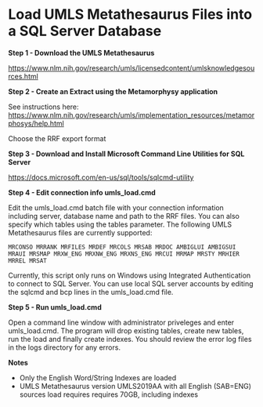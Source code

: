 Load UMLS Metathesaurus Files into a SQL Server Database
========================================================


**Step 1 - Download the UMLS Metathesaurus**

https://www.nlm.nih.gov/research/umls/licensedcontent/umlsknowledgesources.html

**Step 2 - Create an Extract using the Metamorphysy application**

See instructions here: https://www.nlm.nih.gov/research/umls/implementation_resources/metamorphosys/help.html

Choose the RRF export format

**Step 3 - Download and Install Microsoft Command Line Utilities for SQL Server**

https://docs.microsoft.com/en-us/sql/tools/sqlcmd-utility


**Step 4 - Edit connection info umls_load.cmd** 

Edit the umls_load.cmd batch file with your connection information including server, database name and path to the RRF files.  You can also specify which tables using the tables parameter.  The following UMLS Metathesaurus files are currently supported:

```
MRCONSO MRRANK MRFILES MRDEF MRCOLS MRSAB MRDOC AMBIGLUI AMBIGSUI MRAUI MRSMAP MRXW_ENG MRXNW_ENG MRXNS_ENG MRCUI MRMAP MRSTY MRHIER MRREL MRSAT
```

Currently, this script only runs on Windows using Integrated Authentication to connect to SQL Server.   You can use local SQL server accounts by editing the sqlcmd and bcp lines in the umls_load.cmd file.  

**Step 5 - Run umls_load.cmd**

Open a command line window with administrator priveleges and enter umls_load.cmd.  The program will drop existing tables, create new tables, run the load and finally create indexes.  You should review the error log files in the logs directory for any errors.

**Notes**

- Only the English Word/String Indexes are loaded
- UMLS Metathesaurus version UMLS2019AA with all English (SAB=ENG) sources load requires requires 70GB, including indexes